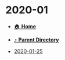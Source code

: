 # 2020-01
- [:house: **Home**](/README)
- [:arrow_heading_up: **Parent Directory**](/notes/daily-notes-2019-2024/_index.md)

- [2020-01-25](2020-01-25.md)
